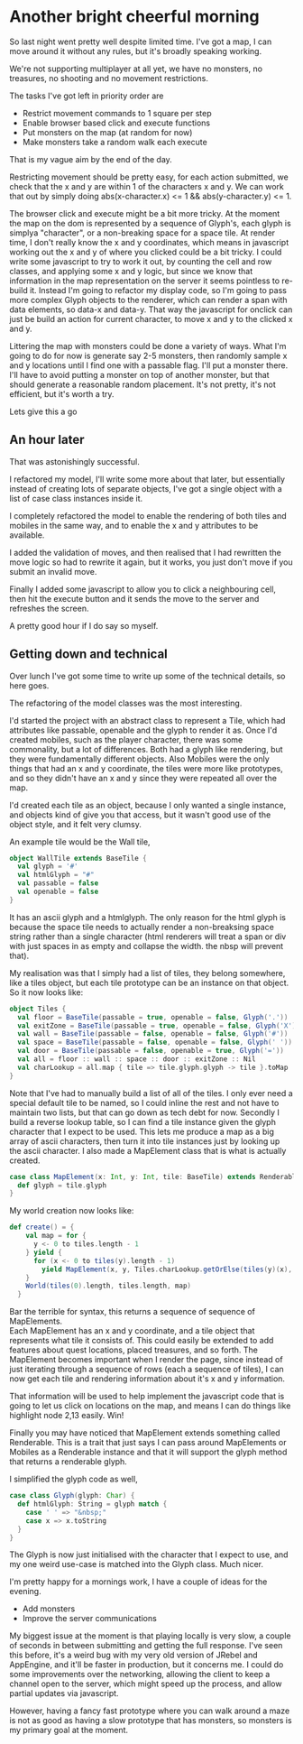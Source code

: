 # Another bright cheerful morning

So last night went pretty well despite limited time.  I've got a map, I can move around it without any rules, but it's broadly speaking working.

We're not supporting multiplayer at all yet, we have no monsters, no treasures, no shooting and no movement restrictions.

The tasks I've got left in priority order are
* Restrict movement commands to 1 square per step
* Enable browser based click and execute functions
* Put monsters on the map (at random for now)
* Make monsters take a random walk each execute

That is my vague aim by the end of the day.

Restricting movement should be pretty easy, for each action submitted, we check that the x and y are within 1 of the characters x and y.  We can work that out by simply doing abs(x-character.x) <= 1 && abs(y-character.y) <= 1.

The browser click and execute might be a bit more tricky.  At the moment the map on the dom is represented by a sequence of Glyph's, each glyph is simplya "character", or a non-breaking space for a space tile.
At render time, I don't really know the x and y coordinates, which means in javascript working out the x and y of where you clicked could be a bit tricky.
I could write some javascript to try to work it out, by counting the cell and row classes, and applying some x and y logic, but since we know that information in the map representation on the server it seems pointless to re-build it.
Instead I'm going to refactor my display code, so I'm going to pass more complex Glyph objects to the renderer, which can render a span with data elements, so data-x and data-y.
That way the javascript for onclick can just be build an action for current character, to move x and y to the clicked x and y.

Littering the map with monsters could be done a variety of ways.  What I'm going to do for now is generate say 2-5 monsters, then randomly sample x and y locations until I find one with a passable flag.  I'll put a monster there.
I'll have to avoid putting a monster on top of another monster, but that should generate a reasonable random placement.  It's not pretty, it's not efficient, but it's worth a try.

Lets give this a go

## An hour later

That was astonishingly successful.

I refactored my model, I'll write some more about that later, but essentially instead of creating lots of separate objects, I've got a single object with a list of case class instances inside it.

I completely refactored the model to enable the rendering of both tiles and mobiles in the same way, and to enable the x and y attributes to be available.

I added the validation of moves, and then realised that I had rewritten the move logic so had to rewrite it again, but it works, you just don't move if you submit an invalid move.

Finally I added some javascript to allow you to click a neighbouring cell, then hit the execute button and it sends the move to the server and refreshes the screen.

A pretty good hour if I do say so myself.

## Getting down and technical

Over lunch I've got some time to write up some of the technical details, so here goes.

The refactoring of the model classes was the most interesting.

I'd started the project with an abstract class to represent a Tile, which had attributes like passable, openable and the glyph to render it as.
Once I'd created mobiles, such as the player character, there was some commonality, but a lot of differences.  Both had a glyph like rendering, but they were fundamentally different objects.
Also Mobiles were the only things that had an x and y coordinate, the tiles were more like prototypes, and so they didn't have an x and y since they were repeated all over the map.

I'd created each tile as an object, because I only wanted a single instance, and objects kind of give you that access, but it wasn't good use of the object style, and it felt very clumsy.

An example tile would be the Wall tile,
```scala
object WallTile extends BaseTile {
  val glyph = '#'
  val htmlGlyph = "#"
  val passable = false
  val openable = false
}
```

It has an ascii glyph and a htmlglyph.  The only reason for the html glyph is because the space tile needs to actually render a non-breaksing space string rather than a single character (html renderers will treat a span or div with just spaces in as empty and collapse the width.  the nbsp will prevent that).

My realisation was that I simply had a list of tiles, they belong somewhere, like a tiles object, but each tile prototype can be an instance on that object.  So it now looks like:

```scala
object Tiles {
  val floor = BaseTile(passable = true, openable = false, Glyph('.'))
  val exitZone = BaseTile(passable = true, openable = false, Glyph('X'))
  val wall = BaseTile(passable = false, openable = false, Glyph('#'))
  val space = BaseTile(passable = false, openable = false, Glyph(' '))
  val door = BaseTile(passable = false, openable = true, Glyph('='))
  val all = floor :: wall :: space :: door :: exitZone :: Nil
  val charLookup = all.map { tile => tile.glyph.glyph -> tile }.toMap
}
```

Note that I've had to manually build a list of all of the tiles.  I only ever need a special default tile to be named, so I could inline the rest and not have to maintain two lists, but that can go down as tech debt for now.
Secondly I build a reverse lookup table, so I can find a tile instance given the glyph character that I expect to be used.  This lets me produce a map as a big array of ascii characters, then turn it into tile instances just by looking up the ascii character.
I also made a MapElement class that is what is actually created.
```scala
case class MapElement(x: Int, y: Int, tile: BaseTile) extends Renderable {
  def glyph = tile.glyph
}
```

My world creation now looks like:

```scala
def create() = {
    val map = for {
      y <- 0 to tiles.length - 1
    } yield {
      for (x <- 0 to tiles(y).length - 1)
        yield MapElement(x, y, Tiles.charLookup.getOrElse(tiles(y)(x), Tiles.space))
    }
    World(tiles(0).length, tiles.length, map)
  }
```
Bar the terrible for syntax, this returns a sequence of sequence of MapElements.  
Each MapElement has an x and y coordinate, and a tile object that represents what tile it consists of.  This could easily be extended to add features about quest locations, placed treasures, and so forth.
The MapElement becomes important when I render the page, since instead of just iterating through a sequence of rows (each a sequence of tiles), I can now get each tile and rendering information about it's x and y information.

That information will be used to help implement the javascript code that is going to let us click on locations on the map, and means I can do things like highlight node 2,13 easily.  Win!

Finally you may have noticed that MapElement extends something called Renderable.  This is a trait that just says I can pass around MapElements or Mobiles as a Renderable instance and that it will support the glyph method that returns a renderable glyph.

I simplified the glyph code as well,

```scala
case class Glyph(glyph: Char) {
  def htmlGlyph: String = glyph match {
    case ' ' => "&nbsp;"
    case x => x.toString
  }
}
```

The Glyph is now just initialised with the character that I expect to use, and my one weird use-case is matched into the Glyph class.  Much nicer.

I'm pretty happy for a mornings work, I have a couple of ideas for the evening.
* Add monsters
* Improve the server communications

My biggest issue at the moment is that playing locally is very slow, a couple of seconds in between submitting and getting the full response.
I've seen this before, it's a weird bug with my very old version of JRebel and AppEngine, and it'll be faster in production, but it concerns me.
I could do some improvements over the networking, allowing the client to keep a channel open to the server, which might speed up the process, and allow partial updates via javascript.

However, having a fancy fast prototype where you can walk around a maze is not as good as having a slow prototype that has monsters, so monsters is my primary goal at the moment.
